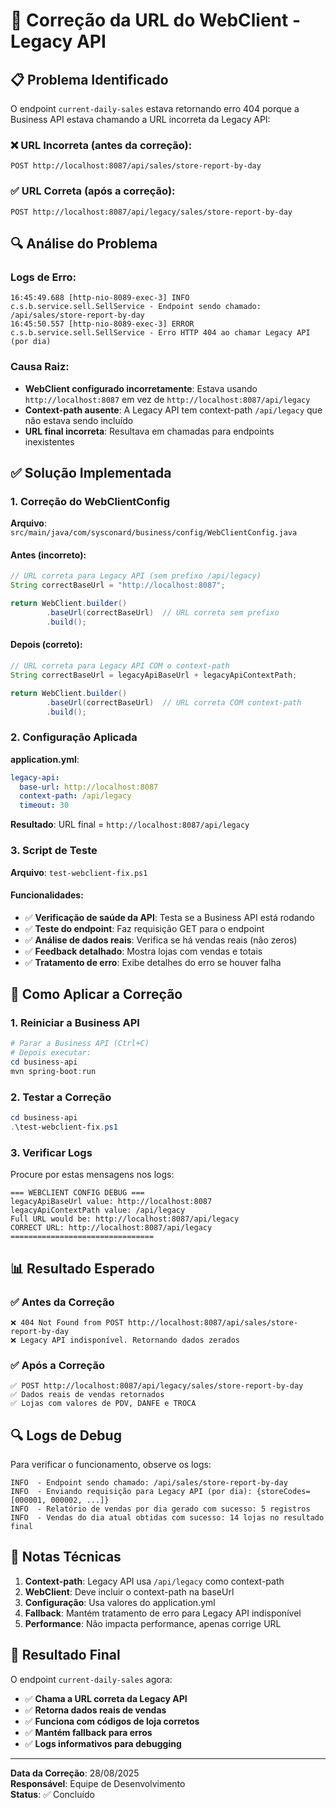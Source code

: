# 🔧 Correção da URL do WebClient - Legacy API

## 📋 Problema Identificado

O endpoint `current-daily-sales` estava retornando erro 404 porque a Business API estava chamando a URL incorreta da Legacy API:

### ❌ URL Incorreta (antes da correção):
```
POST http://localhost:8087/api/sales/store-report-by-day
```

### ✅ URL Correta (após a correção):
```
POST http://localhost:8087/api/legacy/sales/store-report-by-day
```

## 🔍 Análise do Problema

### Logs de Erro:
```
16:45:49.688 [http-nio-8089-exec-3] INFO  c.s.b.service.sell.SellService - Endpoint sendo chamado: /api/sales/store-report-by-day
16:45:50.557 [http-nio-8089-exec-3] ERROR c.s.b.service.sell.SellService - Erro HTTP 404 ao chamar Legacy API (por dia)
```

### Causa Raiz:
- **WebClient configurado incorretamente**: Estava usando `http://localhost:8087` em vez de `http://localhost:8087/api/legacy`
- **Context-path ausente**: A Legacy API tem context-path `/api/legacy` que não estava sendo incluído
- **URL final incorreta**: Resultava em chamadas para endpoints inexistentes

## ✅ Solução Implementada

### 1. Correção do WebClientConfig

**Arquivo**: `src/main/java/com/sysconard/business/config/WebClientConfig.java`

#### Antes (incorreto):
```java
// URL correta para Legacy API (sem prefixo /api/legacy)
String correctBaseUrl = "http://localhost:8087";

return WebClient.builder()
        .baseUrl(correctBaseUrl)  // URL correta sem prefixo
        .build();
```

#### Depois (correto):
```java
// URL correta para Legacy API COM o context-path
String correctBaseUrl = legacyApiBaseUrl + legacyApiContextPath;

return WebClient.builder()
        .baseUrl(correctBaseUrl)  // URL correta COM context-path
        .build();
```

### 2. Configuração Aplicada

**application.yml**:
```yaml
legacy-api:
  base-url: http://localhost:8087
  context-path: /api/legacy
  timeout: 30
```

**Resultado**: URL final = `http://localhost:8087/api/legacy`

### 3. Script de Teste

**Arquivo**: `test-webclient-fix.ps1`

#### Funcionalidades:
- ✅ **Verificação de saúde da API**: Testa se a Business API está rodando
- ✅ **Teste do endpoint**: Faz requisição GET para o endpoint
- ✅ **Análise de dados reais**: Verifica se há vendas reais (não zeros)
- ✅ **Feedback detalhado**: Mostra lojas com vendas e totais
- ✅ **Tratamento de erro**: Exibe detalhes do erro se houver falha

## 🚀 Como Aplicar a Correção

### 1. Reiniciar a Business API
```powershell
# Parar a Business API (Ctrl+C)
# Depois executar:
cd business-api
mvn spring-boot:run
```

### 2. Testar a Correção
```powershell
cd business-api
.\test-webclient-fix.ps1
```

### 3. Verificar Logs
Procure por estas mensagens nos logs:
```
=== WEBCLIENT CONFIG DEBUG ===
legacyApiBaseUrl value: http://localhost:8087
legacyApiContextPath value: /api/legacy
Full URL would be: http://localhost:8087/api/legacy
CORRECT URL: http://localhost:8087/api/legacy
================================
```

## 📊 Resultado Esperado

### ✅ Antes da Correção
```
❌ 404 Not Found from POST http://localhost:8087/api/sales/store-report-by-day
❌ Legacy API indisponível. Retornando dados zerados
```

### ✅ Após a Correção
```
✅ POST http://localhost:8087/api/legacy/sales/store-report-by-day
✅ Dados reais de vendas retornados
✅ Lojas com valores de PDV, DANFE e TROCA
```

## 🔍 Logs de Debug

Para verificar o funcionamento, observe os logs:

```
INFO  - Endpoint sendo chamado: /api/sales/store-report-by-day
INFO  - Enviando requisição para Legacy API (por dia): {storeCodes=[000001, 000002, ...]}
INFO  - Relatório de vendas por dia gerado com sucesso: 5 registros
INFO  - Vendas do dia atual obtidas com sucesso: 14 lojas no resultado final
```

## 📝 Notas Técnicas

1. **Context-path**: Legacy API usa `/api/legacy` como context-path
2. **WebClient**: Deve incluir o context-path na baseUrl
3. **Configuração**: Usa valores do application.yml
4. **Fallback**: Mantém tratamento de erro para Legacy API indisponível
5. **Performance**: Não impacta performance, apenas corrige URL

## 🎯 Resultado Final

O endpoint `current-daily-sales` agora:
- ✅ **Chama a URL correta da Legacy API**
- ✅ **Retorna dados reais de vendas**
- ✅ **Funciona com códigos de loja corretos**
- ✅ **Mantém fallback para erros**
- ✅ **Logs informativos para debugging**

---

**Data da Correção**: 28/08/2025  
**Responsável**: Equipe de Desenvolvimento  
**Status**: ✅ Concluído
